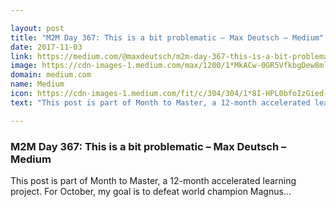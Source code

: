 ```yaml
---

layout: post
title: "M2M Day 367: This is a bit problematic – Max Deutsch – Medium"
date: 2017-11-03
link: https://medium.com/@maxdeutsch/m2m-day-367-this-is-a-bit-problematic-76146ba9e8c1?source=rss------machine_learning-5
image: https://cdn-images-1.medium.com/max/1200/1*MkACw-0GR5VfkbgDew8mlg.png
domain: medium.com
name: Medium
icon: https://cdn-images-1.medium.com/fit/c/304/304/1*8I-HPL0bfoIzGied-dzOvA.png
text: "This post is part of Month to Master, a 12-month accelerated learning project. For October, my goal is to defeat world champion Magnus…"

---
```


### M2M Day 367: This is a bit problematic – Max Deutsch – Medium

This post is part of Month to Master, a 12-month accelerated learning project. For October, my goal is to defeat world champion Magnus…